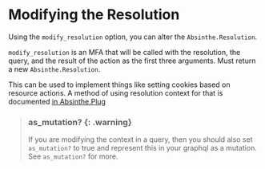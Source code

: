 # Modifying the Resolution

Using the `modify_resolution` option, you can alter the `Absinthe.Resolution`.

`modify_resolution` is an MFA that will be called with the resolution, the query, and the result of the action as the first three arguments. Must return a new `Absinthe.Resolution`.

This can be used to implement things like setting cookies based on resource actions. A method of using resolution context for that is documented [in Absinthe.Plug](https://hexdocs.pm/absinthe_plug/Absinthe.Plug.html#module-before-send)

> ### as_mutation? {: .warning}
>
> If you are modifying the context in a query, then you should also set `as_mutation?` to true and represent this in your graphql as a mutation. See `as_mutation?` for more.
